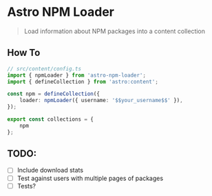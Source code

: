 # Astro NPM Loader

> Load information about NPM packages into a content collection

## How To

```ts
// src/content/config.ts
import { npmLoader } from 'astro-npm-loader';
import { defineCollection } from 'astro:content';

const npm = defineCollection({
    loader: npmLoader({ username: '$$your_username$$' }),
});

export const collections = {
    npm
};
```

## TODO:

- [ ] Include download stats
- [ ] Test against users with multiple pages of packages
- [ ] Tests?